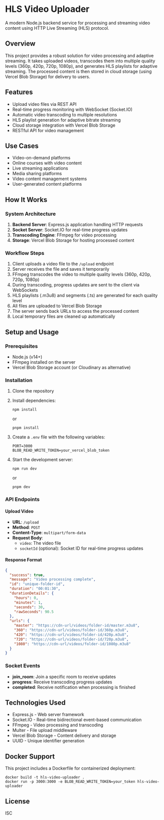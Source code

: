 # HLS Video Uploader

A modern Node.js backend service for processing and streaming video content using HTTP Live Streaming (HLS) protocol.

## Overview

This project provides a robust solution for video processing and adaptive streaming. It takes uploaded videos, transcodes them into multiple quality levels (360p, 420p, 720p, 1080p), and generates HLS playlists for adaptive streaming. The processed content is then stored in cloud storage (using Vercel Blob Storage) for delivery to users.

## Features

- Upload video files via REST API
- Real-time progress monitoring with WebSocket (Socket.IO)
- Automatic video transcoding to multiple resolutions
- HLS playlist generation for adaptive bitrate streaming
- Cloud storage integration with Vercel Blob Storage
- RESTful API for video management

## Use Cases

- Video-on-demand platforms
- Online courses with video content
- Live streaming applications
- Media sharing platforms
- Video content management systems
- User-generated content platforms

## How It Works

### System Architecture

1. **Backend Server**: Express.js application handling HTTP requests
2. **Socket Server**: Socket.IO for real-time progress updates
3. **Transcoding Engine**: FFmpeg for video processing
4. **Storage**: Vercel Blob Storage for hosting processed content

### Workflow Steps

1. Client uploads a video file to the `/upload` endpoint
2. Server receives the file and saves it temporarily
3. FFmpeg transcodes the video to multiple quality levels (360p, 420p, 720p, 1080p)
4. During transcoding, progress updates are sent to the client via WebSockets
5. HLS playlists (.m3u8) and segments (.ts) are generated for each quality level
6. All files are uploaded to Vercel Blob Storage
7. The server sends back URLs to access the processed content
8. Local temporary files are cleaned up automatically

## Setup and Usage

### Prerequisites

- Node.js (v14+)
- FFmpeg installed on the server
- Vercel Blob Storage account (or Cloudinary as alternative)

### Installation

1. Clone the repository
2. Install dependencies:
   ```
   npm install
   ```
   or
   ```
   pnpm install
   ```

3. Create a `.env` file with the following variables:
   ```
   PORT=3000
   BLOB_READ_WRITE_TOKEN=your_vercel_blob_token
   ```

4. Start the development server:
   ```
   npm run dev
   ```
   or
   ```
   pnpm dev
   ```

### API Endpoints

#### Upload Video
- **URL**: `/upload`
- **Method**: `POST`
- **Content-Type**: `multipart/form-data`
- **Request Body**:
  - `video`: The video file
  - `socketId` (optional): Socket ID for real-time progress updates

#### Response Format
```json
{
  "success": true,
  "message": "Video processing complete",
  "id": "unique-folder-id",
  "duration": "00:01:30",
  "durationDetails": {
    "hours": 0,
    "minutes": 1,
    "seconds": 30,
    "rawSeconds": 90.5
  },
  "urls": {
    "master": "https://cdn-url/videos/folder-id/master.m3u8",
    "360": "https://cdn-url/videos/folder-id/360p.m3u8",
    "420": "https://cdn-url/videos/folder-id/420p.m3u8",
    "720": "https://cdn-url/videos/folder-id/720p.m3u8",
    "1080": "https://cdn-url/videos/folder-id/1080p.m3u8"
  }
}
```

### Socket Events

- **join_room**: Join a specific room to receive updates
- **progress**: Receive transcoding progress updates
- **completed**: Receive notification when processing is finished

## Technologies Used

- Express.js - Web server framework
- Socket.IO - Real-time bidirectional event-based communication
- FFmpeg - Video processing and transcoding
- Multer - File upload middleware
- Vercel Blob Storage - Content delivery and storage
- UUID - Unique identifier generation

## Docker Support

This project includes a Dockerfile for containerized deployment:

```
docker build -t hls-video-uploader .
docker run -p 3000:3000 -e BLOB_READ_WRITE_TOKEN=your_token hls-video-uploader
```

## License

ISC
